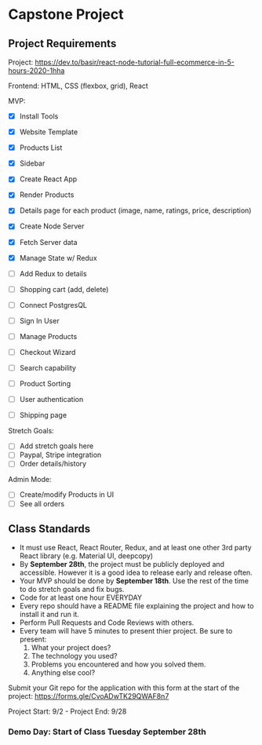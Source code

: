 # Capstone Project

## Project Requirements

Project: https://dev.to/basir/react-node-tutorial-full-ecommerce-in-5-hours-2020-1hha

Frontend: HTML, CSS (flexbox, grid), React
<!-- Make sure to use Material UI 
1:21:17-->

MVP:
- [x] Install Tools
- [x] Website Template
- [x] Products List
- [x] Sidebar 
- [x] Create React App
- [x] Render Products
- [x] Details page for each product (image, name, ratings, price, description)
- [x] Create Node Server
- [x] Fetch Server data
- [x] Manage State w/ Redux
- [ ] Add Redux to details
- [ ] Shopping cart (add, delete)
- [ ] Connect PostgresQL

- [ ] Sign In User
- [ ] Manage Products
- [ ] Checkout Wizard

- [ ] Search capability
- [ ] Product Sorting
- [ ] User authentication
- [ ] Shipping page

Stretch Goals:
- [ ] Add stretch goals here
- [ ] Paypal, Stripe integration
- [ ] Order details/history

Admin Mode:
- [ ] Create/modify Products in UI
- [ ] See all orders

## Class Standards

- It must use React, React Router, Redux, and at least one other 3rd party React library (e.g. Material UI, deepcopy)
- By <strong>September 28th</strong>, the project must be publicly deployed and accessible. However it is a good idea to release early and release often.
- Your MVP should be done by <strong>September 18th</strong>. Use the rest of the time to do stretch goals and fix bugs.
- Code for at least one hour EVERYDAY
- Every repo should have a README file explaining the project and how to install it and run it.
- Perform Pull Requests and Code Reviews with others.
- Every team will have 5 minutes to present thier project. Be sure to present:
    1. What your project does?
    2. The technology you used?
    3. Problems you encountered and how you solved them.
    4. Anything else cool?

Submit your Git repo for the application with this form at the start of the project: https://forms.gle/CvoADwTK29QWAF8n7

Project Start: 9/2 - Project End: 9/28

### Demo Day: Start of Class Tuesday September 28th
